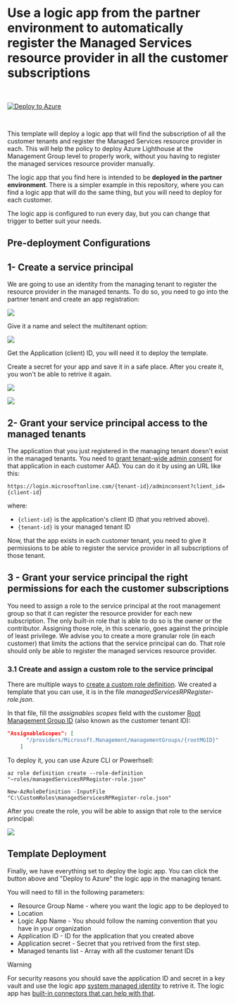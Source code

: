 # Use a logic app from the partner environment to automatically register the Managed Services resource provider in all the customer subscriptions

<br/>

[![Deploy to Azure](https://aka.ms/deploytoazurebutton)](https://portal.azure.com/#create/Microsoft.Template/uri/https%3A%2F%2Fraw.githubusercontent.com%2Fjoanabmartins%2FAzure-Lighthouse-samples%2Fmaster%2Ftemplates%2Fregister-managed-services-rp-partner%2Fazuredeploy.json)

 <br/>

This template will deploy a logic app that will find the subscription of all the customer tenants and register the Managed Services resource provider in each. This will help the policy to deploy Azure Lighthouse at the Management Group level to properly work, without you having to register the managed services resource provider manually. 

The logic app that you find here is intended to be **deployed in the partner environment**. There is a simpler example in this repository, where you can find a logic app that will do the same thing, but you will need to deploy for each customer.

The logic app is configured to run every day, but you can change that trigger to better suit your needs.

## **Pre-deployment Configurations**
## 1- Create a service principal

We are going to use an identity from the managing tenant to register the resource provider in the managed tenants. To do so, you need to go into the partner tenant and create an app registration:
 <p align="left">
  <img src="./media/AAD-appreg.png" >
</p>

Give it a name and select the multitenant option:
 <p align="left">
  <img src="./media/appreg-multitenant.png" >
</p>

Get the Application (client) ID, you will need it to deploy the template.

Create a secret for your app and save it in a safe place. After you create it, you won't be able to retrive it again. 

 <p align="left">
  <img src="./media/app-secret.png" >
</p>
<p align="left">
  <img src="./media/app-secret2.png" >
</p>

## 2- Grant your service principal access to the managed tenants

The application that you just registered in the managing tenant doesn't exist in the managed tenants. You need to [grant tenant-wide admin consent](https://docs.microsoft.com/en-us/azure/active-directory/manage-apps/grant-admin-consent#construct-the-url-for-granting-tenant-wide-admin-consent) for that application in each customer AAD. You can do it by using an URL like this:
```http
https://login.microsoftonline.com/{tenant-id}/adminconsent?client_id={client-id}
```

where:

* `{client-id}` is the application's client ID (that you retrived above).
* `{tenant-id}` is your managed tenant ID 


Now, that the app exists in each customer tenant, you need to give it permissions to be able to register the service provider in all subscriptions of those tenant. 

## 3 - Grant your service principal the right permissions for each the customer subscriptions

You need to assign a role to the service principal at the root management group so that it can register the resource provider for each new subscription. The only built-in role that is able to do so is the owner or the contributor. Assigning those role, in this scenario, goes against the principle of least privilege. We advise you to create a more granular role (in each customer) that limits the actions that the service principal can do. That role should only be able to register the managed services resource provider. 

### 3.1 Create and assign a custom role to the service principal
There are multiple ways to [create a custom role definition](https://docs.microsoft.com/en-us/azure/role-based-access-control/custom-roles). We created a template that you can use, it is in the file *managedServicesRPRegister-role.json*. 

In that file, fill the *assignables scopes* field with the customer [Root Management Group ID](https://docs.microsoft.com/en-us/azure/governance/management-groups/overview#important-facts-about-the-root-management-group) (also known as the customer tenant ID):
```json
"AssignableScopes": [
      "/providers/Microsoft.Management/managementGroups/{rootMGID}"
    ]
```     
To deploy it, you can use Azure CLI or Powerhsell:
```azurecli
az role definition create --role-definition "~roles/managedServicesRPRegister-role.json"
``` 
```azurepowershell
New-AzRoleDefinition -InputFile "C:\CustomRoles\managedServicesRPRegister-role.json"
```

After you create the role, you will be able to assign that role to the service principal:
<p align="left">
  <img src="./media/roleassignment.png" >
</p>

## **Template Deployment**
Finally, we have everything set to deploy the logic app. You can click the button above and "Deploy to Azure" the logic app in the managing tenant.

You will need to fill in the following parameters:
* Resource Group Name - where you want the logic app to be deployed to
* Location
* Logic App Name - You should follow the naming convention that you have in your organization
* Application ID - ID for the application that you created above
* Application secret - Secret that you retrived from the first step. 
* Managed tenants list - Array with all the customer tenant IDs

> [!WARNING]
> For security reasons you should save the application ID and secret in a key vault and use the logic app [system managed identity](https://docs.microsoft.com/en-us/azure/logic-apps/create-managed-service-identity) to retrive it. The logic app has [built-in connectors that can help with that](https://docs.microsoft.com/en-us/azure/logic-apps/logic-apps-securing-a-logic-app?tabs=azure-portal#secure-inputs-and-outputs-in-the-designer).


